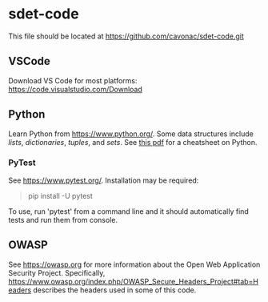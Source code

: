 # sdet-code
This file should be located at https://github.com/cavonac/sdet-code.git 

## VSCode
Download VS Code for most platforms: https://code.visualstudio.com/Download

## Python
Learn Python from https://www.python.org/. Some data structures include <i>lists</i>, <i>dictionaries</i>, <i>tuples</i>, and <i>sets</i>. See <a href="https://perso.limsi.fr/pointal/_media/python:cours:mementopython3-english.pdf">this pdf</a> for a cheatsheet on Python. 

### PyTest
See https://www.pytest.org/. Installation may be required:
<blockquote>pip install -U pytest</blockquote>
To use, run 'pytest' from a command line and it should automatically find tests and run them from console. 

## OWASP
See https://owasp.org for more information about the Open Web Application Security Project. Specifically, https://www.owasp.org/index.php/OWASP_Secure_Headers_Project#tab=Headers describes the headers used in some of this code. 
